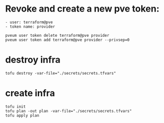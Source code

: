 



# Revoke and create a new pve token:
    - user: terraform@pve
    - token name: provider

```
pveum user token delete terraform@pve provider
pveum user token add terraform@pve provider --privsep=0

```

# destroy infra
```
tofu destroy -var-file="./secrets/secrets.tfvars"

```
# create infra
```
tofu init
tofu plan -out plan -var-file="./secrets/secrets.tfvars"
tofu apply plan
```
